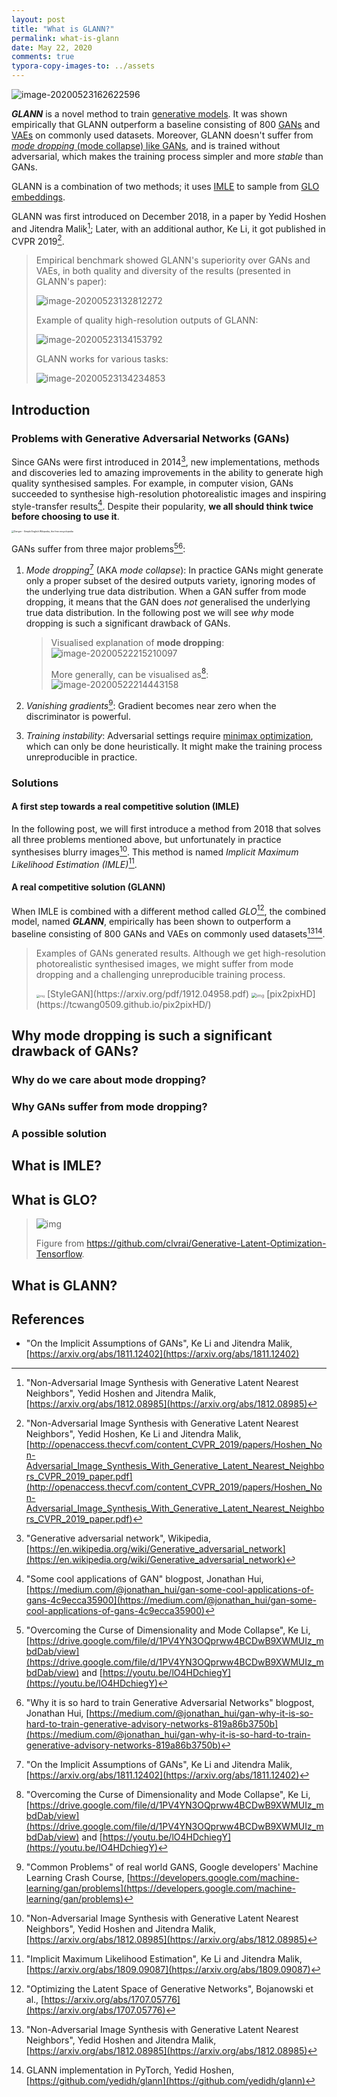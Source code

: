 ```yaml
---
layout: post
title: "What is GLANN?"
permalink: what-is-glann
date: May 22, 2020
comments: true
typora-copy-images-to: ../assets
---
```


![image-20200523162622596](../assets/image-20200523162622596.png)

***GLANN*** is a novel method to train [generative models](https://en.wikipedia.org/wiki/Generative_model). It was shown empirically that GLANN outperform a baseline consisting of 800 [GANs]([https://en.wikipedia.org/wiki/Generative_adversarial_network](https://en.wikipedia.org/wiki/Generative_adversarial_network)) and [VAEs](https://towardsdatascience.com/understanding-variational-autoencoders-vaes-f70510919f73) on commonly used datasets. Moreover, GLANN doesn't suffer from [*mode dropping* (mode collapse) like GANs](#why-mode-dropping-is-such-a-significant-drawback-of-gans), and is trained without adversarial, which makes the training process simpler and more *stable* than GANs. 

GLANN is a combination of two methods; it uses [IMLE](what-is-imle) to sample from [GLO embeddings](what-is-glo).

GLANN was first introduced on December 2018, in a paper by Yedid Hoshen and Jitendra Malik[^9]; Later, with an additional author, Ke Li, it got published in CVPR 2019[^11].

>Empirical benchmark showed GLANN's superiority over GANs and VAEs, in both quality and diversity of the results (presented in GLANN's paper):
>
>![image-20200523132812272](../assets/image-20200523132812272.png)
>
>Example of quality high-resolution outputs of GLANN:
>
>![image-20200523134153792](../assets/image-20200523134153792.png)
>
>GLANN works for various tasks:
>
>![image-20200523134234853](../assets/image-20200523134234853.png)

## Introduction

### Problems with Generative Adversarial Networks (GANs)

Since GANs were first introduced in 2014[^1], new implementations, methods and discoveries led to amazing improvements in the ability to generate high quality synthesised samples. For example, in computer vision, GANs succeeded to synthesise high-resolution photorealistic images and inspiring style-transfer results[^2]. Despite their popularity, **we all should think twice before choosing to use it**.

<img src="../assets/1200px-Achtung.svg.png" alt="Danger - Simple English Wikipedia, the free encyclopedia" style="zoom: 25%;" />

GANs suffer from three major problems[^3][^4]:

1. *Mode dropping*[^5] (AKA *mode collapse*): In practice GANs might generate only a proper subset of the desired outputs variety, ignoring modes of the underlying true data distribution. When a GAN suffer from mode dropping, it means that the GAN does *not* generalised the underlying true data distribution. In the following post we will see *why* mode dropping is such a significant drawback of GANs.

   > Visualised explanation of **mode dropping**:
   > ![image-20200522215210097](../assets/image-20200522215210097.png) 
   >
   > More generally, can be visualised as[^3]:
   >![image-20200522214443158](../assets/image-20200522214443158.png)

2. *Vanishing gradients*[^6]: Gradient becomes near zero when the discriminator is powerful.

3. *Training instability*: Adversarial settings require [minimax optimization](https://en.wikipedia.org/wiki/Minimax), which can only be done heuristically. It might make the training process unreproducible in practice.

### Solutions

#### A first step towards a real competitive solution (IMLE)

In the following post, we will first introduce a method from 2018 that solves all three problems mentioned above, but unfortunately in practice synthesises blurry images[^9]. This method is named *Implicit Maximum Likelihood Estimation (IMLE)*[^7].

#### A real competitive solution (GLANN)

When IMLE is combined with a different method called *GLO*[^8], the combined model, named ***GLANN***, empirically has been shown to outperform a baseline consisting of 800 GANs and VAEs on commonly used datasets[^9][^10].

> Examples of GANs generated results. Although we get high-resolution photorealistic synthesised images, we might suffer from mode dropping and a challenging unreproducible training process.
>
> <img src="../assets/0*HEhlpBPhO4i4p4gP.png" alt="img" style="zoom: 33%;" />
> [StyleGAN](https://arxiv.org/pdf/1912.04958.pdf)
> <img src="../assets/1*k0saXyvLxLlvamYFbussUA.gif" alt="img" style="zoom:50%;" />
> [pix2pixHD](https://tcwang0509.github.io/pix2pixHD/)

## Why mode dropping is such a significant drawback of GANs?

### Why do we care about mode dropping?



### Why GANs suffer from mode dropping?



### A possible solution



## What is IMLE?



## What is GLO?

>  ![img](../assets/glo.png)
>
> Figure from https://github.com/clvrai/Generative-Latent-Optimization-Tensorflow.

## What is GLANN?



## References

* "On the Implicit Assumptions of GANs", Ke Li and Jitendra Malik, [https://arxiv.org/abs/1811.12402](https://arxiv.org/abs/1811.12402)

[^1]: "Generative adversarial network", Wikipedia, [https://en.wikipedia.org/wiki/Generative_adversarial_network](https://en.wikipedia.org/wiki/Generative_adversarial_network)
[^2]: "Some cool applications of GAN" blogpost, Jonathan Hui, [https://medium.com/@jonathan_hui/gan-some-cool-applications-of-gans-4c9ecca35900](https://medium.com/@jonathan_hui/gan-some-cool-applications-of-gans-4c9ecca35900)
[^3]: "Overcoming the Curse of Dimensionality and Mode Collapse", Ke Li, [https://drive.google.com/file/d/1PV4YN3OQprww4BCDwB9XWMUIz_mbdDab/view](https://drive.google.com/file/d/1PV4YN3OQprww4BCDwB9XWMUIz_mbdDab/view) and [https://youtu.be/lO4HDchiegY](https://youtu.be/lO4HDchiegY)
[^4]: "Why it is so hard to train Generative Adversarial Networks" blogpost, Jonathan Hui, [https://medium.com/@jonathan_hui/gan-why-it-is-so-hard-to-train-generative-advisory-networks-819a86b3750b](https://medium.com/@jonathan_hui/gan-why-it-is-so-hard-to-train-generative-advisory-networks-819a86b3750b)
[^5]: "On the Implicit Assumptions of GANs", Ke Li and Jitendra Malik, [https://arxiv.org/abs/1811.12402](https://arxiv.org/abs/1811.12402)
[^6]: "Common Problems" of real world GANS, Google developers' Machine Learning Crash Course, [https://developers.google.com/machine-learning/gan/problems](https://developers.google.com/machine-learning/gan/problems)
[^7]: "Implicit Maximum Likelihood Estimation", Ke Li and Jitendra Malik, [https://arxiv.org/abs/1809.09087](https://arxiv.org/abs/1809.09087)
[^8]:"Optimizing the Latent Space of Generative Networks", Bojanowski et al., [https://arxiv.org/abs/1707.05776](https://arxiv.org/abs/1707.05776)
[^9]:"Non-Adversarial Image Synthesis with Generative Latent Nearest Neighbors", Yedid Hoshen and Jitendra Malik, [https://arxiv.org/abs/1812.08985](https://arxiv.org/abs/1812.08985)
[^10]:GLANN implementation in PyTorch, Yedid Hoshen, [https://github.com/yedidh/glann](https://github.com/yedidh/glann)
[^11]: "Non-Adversarial Image Synthesis with Generative Latent Nearest Neighbors", Yedid Hoshen, Ke Li and Jitendra Malik, [http://openaccess.thecvf.com/content_CVPR_2019/papers/Hoshen_Non-Adversarial_Image_Synthesis_With_Generative_Latent_Nearest_Neighbors_CVPR_2019_paper.pdf](http://openaccess.thecvf.com/content_CVPR_2019/papers/Hoshen_Non-Adversarial_Image_Synthesis_With_Generative_Latent_Nearest_Neighbors_CVPR_2019_paper.pdf)